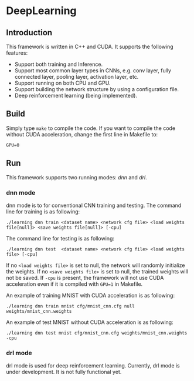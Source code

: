 # DeepLearning

## Introduction

This framework is written in C++ and CUDA. It supports the following features:

- Support both training and Inference.
- Support most common layer types in CNNs, e.g. conv layer, fully connected layer, pooling layer, activation layer, etc.
- Support running on both CPU and GPU.
- Support building the network structure by using a configuration file.
- Deep reinforcement learning (being implemented).

## Build

Simply type `make` to compile the code. If you want to compile the code without CUDA acceleration, change the first line in Makefile to:
```
GPU=0
```

## Run

This framework supports two running modes: *dnn* and *drl*.

### dnn mode

dnn mode is to for conventional CNN training and testing. The command line for training is as following:
```
./learning dnn train <dataset name> <network cfg file> <load weights file[null]> <save weights file[null]> [-cpu]
```
The command line for testing is as following:
```
./learning dnn test  <dataset name> <network cfg file> <load weights file> [-cpu]
```
If no `<load weights file>` is set to null, the network will randomly initialize the weights. If no `<save weights file>` is set to null, the trained weights will not be saved. If `-cpu` is present, the framework will not use CUDA acceleration even if it is compiled with `GPU=1` in Makefile.

An example of training MNIST with CUDA acceleration is as following:
```
./learning dnn train mnist cfg/mnist_cnn.cfg null weights/mnist_cnn.weights
```
An example of test MNIST without CUDA acceleration is as following:
```
./learning dnn test mnist cfg/mnist_cnn.cfg weights/mnist_cnn.weights -cpu
```

### drl mode

drl mode is used for deep reinforcement learning. Currently, drl mode is under development. It is not fully functional yet.
